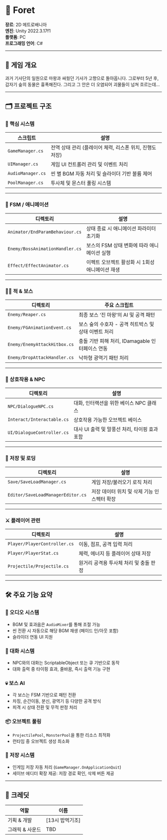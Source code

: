 # 🌿 Foret

**장르**: 2D 메트로배니아  
**엔진**: Unity 2022.3.17f1  
**플랫폼**: PC  
**프로그래밍 언어**: C#

---

## 📖 게임 개요

과거 기사단의 일원으로 마왕과 싸웠던 기사가 고향으로 돌아옵니다. 그로부터 5년 후, 갑자기 숲의 동물은 흉폭해진다. 그리고 그 안은 더 오염되어 괴물들이 넘쳐 흐르는데...

---

## 🗂️ 프로젝트 구조

### 🔧 핵심 시스템

| 스크립트 | 설명 |
|----------|------|
| `GameManager.cs` | 전역 상태 관리 (플레이어 체력, 리스폰 위치, 진행도 저장) |
| `UIManager.cs` | 게임 UI 컨트롤러 관리 및 이벤트 처리 |
| `AudioManager.cs` | 씬 별 BGM 자동 처리 및 슬라이더 기반 볼륨 제어 |
| `PoolManager.cs` | 투사체 및 몬스터 풀링 시스템 |

---

### 🧠 FSM / 애니메이션

| 디렉토리 | 설명 |
|----------|------|
| `Animator/EndParamBehaviour.cs` | 상태 종료 시 애니메이션 파라미터 초기화 |
| `Enemy/BossAnimationHandler.cs` | 보스의 FSM 상태 변화에 따라 애니메이션 실행 |
| `Effect/EffectAnimator.cs` | 이펙트 오브젝트 활성화 시 1회성 애니메이션 재생 |

---

### 🧟‍♀️ 적 & 보스

| 디렉토리 | 주요 스크립트 |
|----------|----------------|
| `Enemy/Reaper.cs` | 최종 보스 ‘진 마왕’의 AI 및 공격 패턴 |
| `Enemy/FGAnimationEvent.cs` | 보스 숲의 수호자 - 공격 히트박스 및 상태 이벤트 처리 |
| `Enemy/EnemyAttackHitbox.cs` | 충돌 기반 피해 처리, IDamagable 인터페이스 연동 |
| `Enemy/DropAttackHandler.cs` | 낙하형 광역기 패턴 처리 |

---

### 💬 상호작용 & NPC

| 디렉토리 | 설명 |
|----------|------|
| `NPC/DialogueNPC.cs` | 대화, 인터랙션을 위한 베이스 NPC 클래스 |
| `Interact/Interactable.cs` | 상호작용 가능한 오브젝트 베이스 |
| `UI/DialogueController.cs` | 대사 UI 출력 및 말풍선 처리, 타이핑 효과 포함 |

---

### 💾 저장 및 로딩

| 디렉토리 | 설명 |
|----------|------|
| `Save/SaveLoadManager.cs` | 게임 저장/불러오기 로직 처리 |
| `Editor/SaveLoadManagerEditor.cs` | 저장 데이터 위치 및 삭제 기능 인스펙터 확장 |

---

### ⚔️ 플레이어 관련

| 디렉토리 | 설명 |
|----------|------|
| `Player/PlayerController.cs` | 이동, 점프, 공격 입력 처리 |
| `Player/PlayerStat.cs` | 체력, 에너지 등 플레이어 상태 저장 |
| `Projectile/Projectile.cs` | 원거리 공격용 투사체 처리 및 충돌 판정 |

---

## 🛠️ 주요 기능 요약

### 🎵 오디오 시스템
- BGM 및 효과음은 `AudioMixer`를 통해 조절 가능
- 씬 전환 시 자동으로 해당 BGM 재생 (페이드 인/아웃 포함)
- 슬라이더 연동 UI 지원

### 💬 대화 시스템
- NPC와의 대화는 ScriptableObject 또는 큐 기반으로 동작
- 대화 출력 중 타이핑 효과, 줄바꿈, 즉시 출력 기능 구현

### 💀 보스 AI
- 각 보스는 FSM 기반으로 패턴 전환
- 차징, 순간이동, 분신, 광역기 등 다양한 공격 방식
- 피격 시 상태 전환 및 무적 판정 처리

### 📦 오브젝트 풀링
- `ProjectilePool`, `MonsterPool`을 통한 리소스 최적화
- 런타임 중 오브젝트 생성 최소화

### 💾 저장 시스템
- 인게임 저장 자동 처리 (`GameManager.OnApplicationQuit`)
- 세이브 에디터 확장 제공: 저장 경로 확인, 삭제 버튼 제공

---

## 🙌 크레딧

| 역할 | 이름 |
|------|------|
| 기획 & 개발 | [13시 밥먹기조] |
| 그래픽 & 사운드 | TBD |


